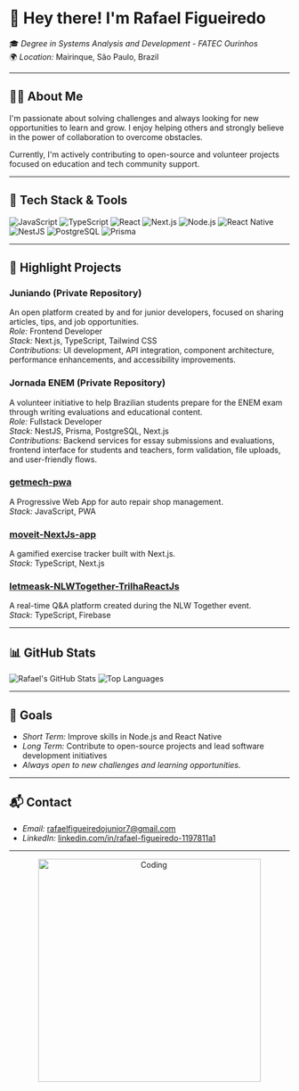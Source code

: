
# 👋 Hey there! I'm Rafael Figueiredo

🎓 *Degree in Systems Analysis and Development - FATEC Ourinhos*  
🌍 *Location:* Mairinque, São Paulo, Brazil  

---

## 🧑‍💻 About Me

I'm passionate about solving challenges and always looking for new opportunities to learn and grow. I enjoy helping others and strongly believe in the power of collaboration to overcome obstacles.

Currently, I'm actively contributing to open-source and volunteer projects focused on education and tech community support.

---

## 🚀 Tech Stack & Tools

![JavaScript](https://img.shields.io/badge/-JavaScript-333?style=flat&logo=javascript)
![TypeScript](https://img.shields.io/badge/-TypeScript-333?style=flat&logo=typescript)
![React](https://img.shields.io/badge/-React-333?style=flat&logo=react)
![Next.js](https://img.shields.io/badge/-Next.js-333?style=flat&logo=next.js)
![Node.js](https://img.shields.io/badge/-Node.js-333?style=flat&logo=node.js)
![React Native](https://img.shields.io/badge/-React%20Native-333?style=flat&logo=react)
![NestJS](https://img.shields.io/badge/-NestJS-333?style=flat&logo=nestjs)
![PostgreSQL](https://img.shields.io/badge/-PostgreSQL-333?style=flat&logo=postgresql)
![Prisma](https://img.shields.io/badge/-Prisma-333?style=flat&logo=prisma)

---

## 📌 Highlight Projects

### Juniando (Private Repository)
An open platform created by and for junior developers, focused on sharing articles, tips, and job opportunities.  
*Role:* Frontend Developer  
*Stack:* Next.js, TypeScript, Tailwind CSS  
*Contributions:* UI development, API integration, component architecture, performance enhancements, and accessibility improvements.

### Jornada ENEM (Private Repository)
A volunteer initiative to help Brazilian students prepare for the ENEM exam through writing evaluations and educational content.  
*Role:* Fullstack Developer  
*Stack:* NestJS, Prisma, PostgreSQL, Next.js  
*Contributions:* Backend services for essay submissions and evaluations, frontend interface for students and teachers, form validation, file uploads, and user-friendly flows.

### [getmech-pwa](https://github.com/RafaelFigueiredo2203/getmech-pwa)
A Progressive Web App for auto repair shop management.  
*Stack:* JavaScript, PWA

### [moveit-NextJs-app](https://github.com/RafaelFigueiredo2203/moveit-NextJs-app)
A gamified exercise tracker built with Next.js.  
*Stack:* TypeScript, Next.js

### [letmeask-NLWTogether-TrilhaReactJs](https://github.com/RafaelFigueiredo2203/letmeask-NLWTogether-TrilhaReactJs)
A real-time Q&A platform created during the NLW Together event.  
*Stack:* TypeScript, Firebase

---

## 📊 GitHub Stats

![Rafael's GitHub Stats](https://github-readme-stats.vercel.app/api?username=RafaelFigueiredo2203&show_icons=true&theme=radical)
![Top Languages](https://github-readme-stats.vercel.app/api/top-langs/?username=RafaelFigueiredo2203&layout=compact&theme=radical)

---

## 🌱 Goals

- *Short Term:* Improve skills in Node.js and React Native  
- *Long Term:* Contribute to open-source projects and lead software development initiatives  
- *Always open to new challenges and learning opportunities.*

---

## 📬 Contact

- *Email:* [rafaelfigueiredojunior7@gmail.com](mailto:rafaelfigueiredojunior7@gmail.com)  
- *LinkedIn:* [linkedin.com/in/rafael-figueiredo-1197811a1](https://www.linkedin.com/in/rafael-figueiredo-1197811a1/)

---

<div align="center">
  <img src="https://media.giphy.com/media/ZVik7pBtu9dNS/giphy.gif" alt="Coding" width="400">
</div>
